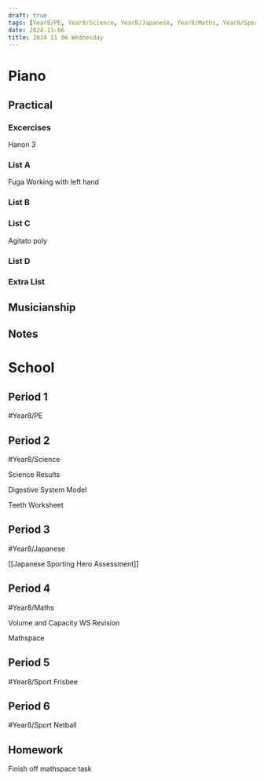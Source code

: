 ```yaml
---
draft: true
tags: [Year8/PE, Year8/Science, Year8/Japanese, Year8/Maths, Year8/Sport]
date: 2024-11-06
title: 2024 11 06 Wednesday
---
```


# Piano

## Practical

### Excercises

Hanon 3

### List A

Fuga Working with left hand

### List B

### List C

Agitato poly

### List D

### Extra List

## Musicianship

## Notes

# School

## Period 1

#Year8/PE

## Period 2

#Year8/Science

Science Results

Digestive System Model

Teeth Worksheet

## Period 3

#Year8/Japanese

[[Japanese Sporting Hero Assessment]]

## Period 4

#Year8/Maths

Volume and Capacity WS Revision

Mathspace

## Period 5

#Year8/Sport Frisbee

## Period 6

#Year8/Sport Netball

## Homework

Finish off mathspace task
